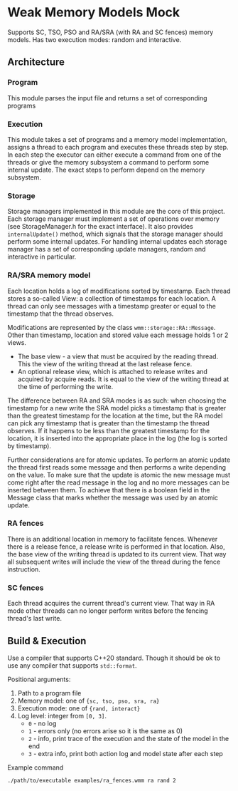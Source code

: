 # Weak Memory Models Mock

Supports SC, TSO, PSO and RA/SRA (with RA and SC fences) memory models. Has two
execution modes: random and interactive.

## Architecture

### Program

This module parses the input file and returns a set of corresponding
programs

### Execution

This module takes a set of programs and a memory model
implementation, assigns a thread to each program and executes these threads step
by step. In each step the executor can either execute a command from one of the
threads or give the memory subsystem a command to perform some internal update.
The exact steps to perform depend on the memory subsystem.

### Storage

Storage managers implemented in this module are the core of this
project. Each storage manager must implement a set of operations over
memory (see StorageManager.h for the exact interface). It also provides
`internalUpdate()` method, which signals that the storage manager should
perform some internal updates. For handling internal updates each storage
manager has a set of corresponding update managers, random and interactive
in particular.

### RA/SRA memory model

Each location holds a log of modifications sorted by timestamp. Each thread 
stores a so-called View: a collection of timestamps for each location. A thread
can only see messages with a timestamp greater or equal to the timestamp that
the thread observes. 

Modifications are represented by the class 
`wmm::storage::RA::Message`. Other than timestamp, location and stored value 
each message holds 1 or 2 views. 

* The base view - a view that must be acquired by the reading thread. 
This the view of the writing thread at the last release fence.
* An optional release view, which is attached to
release writes and acquired by acquire reads. It is equal to the view of 
the writing thread at the time of performing the write.

The difference between RA and SRA modes is as such: when choosing the timestamp
for a new write the SRA model picks a timestamp that is greater than the
greatest timestamp for the location at the time, but the RA model can pick any
timestamp that is greater than the timestamp the thread observes. If it happens
to be less than the greatest timestamp for the location, it is inserted into
the appropriate place in the log (the log is sorted by timestamp).

Further considerations are for atomic updates.
To perform an atomic update the thread first reads some message and then
performs a write depending on the value. To make sure that the update is atomic
the new message must come right after the read message in the log and no more
messages can be inserted between them. To achieve that there is a boolean field
in the Message class that marks whether the message was used by an atomic 
update.

### RA fences

There is an additional location in memory to facilitate
fences. Whenever there is a release fence, a release write is performed in that 
location. Also, the base view of the writing thread is updated to its current 
view. That way all subsequent writes will include the view of the thread
during the fence instruction.

### SC fences

Each thread acquires the current thread's current view.
That way in RA mode other threads can no longer perform writes before the
fencing thread's last write.

## Build & Execution

Use a compiler that supports C++20 standard. Though it should be ok to use any 
compiler that supports `std::format`.

Positional arguments:
1. Path to a program file
2. Memory model: one of `{sc, tso, pso, sra, ra}`
3. Execution mode: one of `{rand, interact}`
4. Log level: integer from `[0, 3]`. 
   * `0` - no log
   * `1` - errors only (no errors arise so it is the same as 0)
   * `2` - info, print trace of the execution and the state of the model in 
   the end
   * `3` - extra info, print both action log and model state after each step

Example command
```bash
./path/to/executable examples/ra_fences.wmm ra rand 2
```